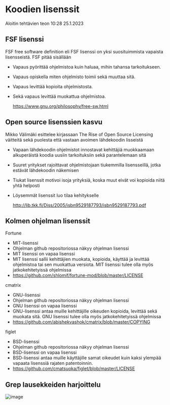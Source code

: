# Koodien lisenssit

Aloitin tehtävien teon 10:28 25.1.2023 

## FSF lisenssi

FSF free software definition eli FSF lisenssi on yksi suosituimmista vapaista lisensseistä.
FSF pitää sisällään 
- Vapaus pyörittää ohjelmistoa kuin haluaa, mihin tahansa tarkoitukseen.
- Vapaus opiskella miten ohjelmisto toimii sekä muuttaa sitä. 
- Vapaus levittää kopioita ohjelmistosta.
- Sekä vapaus levittää muokattua ohjelmistoa.

   https://www.gnu.org/philosophy/free-sw.html

## Open source lisenssien kasvu

Mikko Välimäki esittelee kirjassaan The Rise of Open Source Licensing väitteitä sekä puolesta että vastaan avoimen lähdekoodin lisseistä
- Vapaan lähdekoodin ohjelmistot innostavat kehittäjiä muokkaamaan alkuperäistä koodia uusiin tarkoituksiin sekä parantelemaan sitä 
- Suuret yritykset rajoittavat ohjelmistojaan tiukemmilla lisensseillä, jotka estävät lähdekoodin näkemisen
- Tiukat lisenssit motivoi isoja yrityksiä, koska muut eivät voi kopioida niitä yhtä helposti
- Löysemmät lisenssit luo tilaa kehitykselle

   http://lib.tkk.fi/Diss/2005/isbn9529187793/isbn9529187793.pdf

## Kolmen ohjelman lisenssit

Fortune
- MIT-lisenssi
- Ohjelman github repositoriossa näkyy ohjelman lisenssi
- MIT lisenssi on vapaa lisenssi 
- MIT lisenssi sallii kehittäjien muokata, kopioida, käyttää ja levittää ohjelmistoa tai sen muokattua versiota. MIT lisenssi tulee olla myös jatkokehitetyissä ohjelmissa
- https://github.com/shlomif/fortune-mod/blob/master/LICENSE

cmatrix
- GNU-lisenssi
- Ohjelman github repositoriossa näkyy ohjelman lisenssi
- GNU lisenssi on vapaa lisenssi 
- GNU-lisenssi antaa muille kehittäjille oikeuden kopioida, levittää sekä muokata sitä. GNU lisenssi tulee olla myös jatkokehitetyissä ohjelmissa
- https://github.com/abishekvashok/cmatrix/blob/master/COPYING

figlet 
- BSD-lisenssi
- Ohjelman github repositoriossa näkyy ohjelman lisenssi
- BSD-lisenssi on vapaa lisenssi 
- BSD-lisenssi antaa muille käyttäjille samat oikeudet kuin kaksi ylempää vapaata lisenssiä rajaten patentoinnin. 
- https://github.com/cmatsuoka/figlet/blob/master/LICENSE

## Grep lausekkeiden harjoittelu

![image](https://user-images.githubusercontent.com/112076377/214582399-1853ffab-4b81-46c0-9e45-53826ba4e8cf.png)

